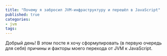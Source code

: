 ```yaml
---
title: "Почему я забросил JVM-инфраструктуру и перешёл в JavaScript"
published: true
categories:
- jvm
tags:
---
```


Добрый день!
В этом посте я хочу сформулировать (в первую очередь для себя) причины и факторы моего перехода от JVM к JavaScript.
